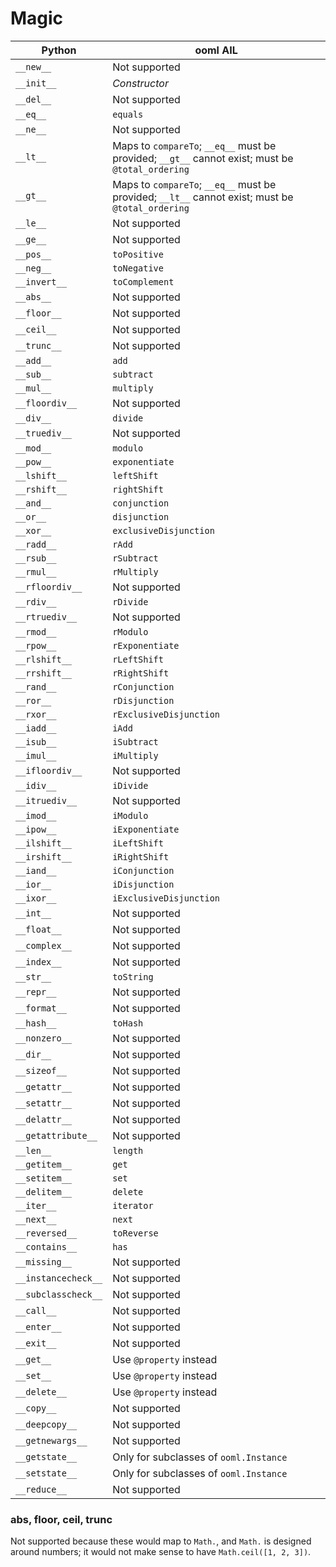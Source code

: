 # Magic

|Python|ooml AIL|
|---|---|
|`__new__`|Not supported|
|`__init__`|*Constructor*|
|`__del__`|Not supported|
|`__eq__`|`equals`|
|`__ne__`|Not supported|
|`__lt__`|Maps to `compareTo`; `__eq__` must be provided; `__gt__` cannot exist; must be `@total_ordering`|
|`__gt__`|Maps to `compareTo`; `__eq__` must be provided; `__lt__` cannot exist; must be `@total_ordering`|
|`__le__`|Not supported|
|`__ge__`|Not supported|
|`__pos__`|`toPositive`|
|`__neg__`|`toNegative`|
|`__invert__`|`toComplement`|
|`__abs__`|Not supported|
|`__floor__`|Not supported|
|`__ceil__`|Not supported|
|`__trunc__`|Not supported|
|`__add__`|`add`|
|`__sub__`|`subtract`|
|`__mul__`|`multiply`|
|`__floordiv__`|Not supported|
|`__div__`|`divide`|
|`__truediv__`|Not supported|
|`__mod__`|`modulo`|
|`__pow__`|`exponentiate`|
|`__lshift__`|`leftShift`|
|`__rshift__`|`rightShift`|
|`__and__`|`conjunction`|
|`__or__`|`disjunction`|
|`__xor__`|`exclusiveDisjunction`|
|`__radd__`|`rAdd`|
|`__rsub__`|`rSubtract`|
|`__rmul__`|`rMultiply`|
|`__rfloordiv__`|Not supported|
|`__rdiv__`|`rDivide`|
|`__rtruediv__`|Not supported|
|`__rmod__`|`rModulo`|
|`__rpow__`|`rExponentiate`|
|`__rlshift__`|`rLeftShift`|
|`__rrshift__`|`rRightShift`|
|`__rand__`|`rConjunction`|
|`__ror__`|`rDisjunction`|
|`__rxor__`|`rExclusiveDisjunction`|
|`__iadd__`|`iAdd`|
|`__isub__`|`iSubtract`|
|`__imul__`|`iMultiply`|
|`__ifloordiv__`|Not supported|
|`__idiv__`|`iDivide`|
|`__itruediv__`|Not supported|
|`__imod__`|`iModulo`|
|`__ipow__`|`iExponentiate`|
|`__ilshift__`|`iLeftShift`|
|`__irshift__`|`iRightShift`|
|`__iand__`|`iConjunction`|
|`__ior__`|`iDisjunction`|
|`__ixor__`|`iExclusiveDisjunction`|
|`__int__`|Not supported|
|`__float__`|Not supported|
|`__complex__`|Not supported|
|`__index__`|Not supported|
|`__str__`|`toString`|
|`__repr__`|Not supported|
|`__format__`|Not supported|
|`__hash__`|`toHash`|
|`__nonzero__`|Not supported|
|`__dir__`|Not supported|
|`__sizeof__`|Not supported|
|`__getattr__`|Not supported|
|`__setattr__`|Not supported|
|`__delattr__`|Not supported|
|`__getattribute__`|Not supported|
|`__len__`|`length`|
|`__getitem__`|`get`|
|`__setitem__`|`set`|
|`__delitem__`|`delete`|
|`__iter__`|`iterator`|
|`__next__`|`next`|
|`__reversed__`|`toReverse`|
|`__contains__`|`has`|
|`__missing__`|Not supported|
|`__instancecheck__`|Not supported|
|`__subclasscheck__`|Not supported|
|`__call__`|Not supported|
|`__enter__`|Not supported|
|`__exit__`|Not supported|
|`__get__`|Use `@property` instead|
|`__set__`|Use `@property` instead|
|`__delete__`|Use `@property` instead|
|`__copy__`|Not supported|
|`__deepcopy__`|Not supported|
|`__getnewargs__`|Not supported|
|`__getstate__`|Only for subclasses of `ooml.Instance`|
|`__setstate__`|Only for subclasses of `ooml.Instance`|
|`__reduce__`|Not supported|

### abs, floor, ceil, trunc

Not supported because these would map to `Math.`, and `Math.` is designed around numbers; it would not make sense to have `Math.ceil([1, 2, 3])`.
